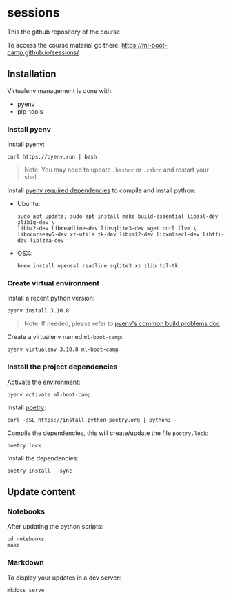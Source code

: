 # sessions

This the github repository of the course.

To access the course material go there: https://ml-boot-camp.github.io/sessions/

## Installation

Virtualenv management is done with:

- pyenv
- pip-tools

### Install pyenv

Install pyenv:
```
curl https://pyenv.run | bash
```

> Note: You may need to update `.bashrc` or `.zshrc` and restart your shell. 

Install [pyenv required dependencies](https://github.com/pyenv/pyenv/wiki#suggested-build-environment) to compile and install python:

- Ubuntu:
    ```
    sudo apt update; sudo apt install make build-essential libssl-dev zlib1g-dev \
    libbz2-dev libreadline-dev libsqlite3-dev wget curl llvm \
    libncursesw5-dev xz-utils tk-dev libxml2-dev libxmlsec1-dev libffi-dev liblzma-dev
    ```
- OSX:
    ```
    brew install openssl readline sqlite3 xz zlib tcl-tk
    ```

### Create virtual environment

Install a recent python version:
```
pyenv install 3.10.8
```

> Note: If needed, please refer to [pyenv's common build problems doc](https://github.com/pyenv/pyenv/wiki/Common-build-problems).

Create a virtualenv named `ml-boot-camp`:
```
pyenv virtualenv 3.10.8 ml-boot-camp
```

### Install the project dependencies

Activate the environment:
```
pyenv activate ml-boot-camp
```

Install [poetry](https://python-poetry.org/):
```
curl -sSL https://install.python-poetry.org | python3 -
```

Compile the dependencies, this will create/update the file `poetry.lock`:
```
poetry lock
```

Install the dependencies:
```
poetry install --sync
```

## Update content

### Notebooks
After updating the python scripts:
```
cd notebooks
make
```

### Markdown

To display your updates in a dev server:
```
mkdocs serve
```
